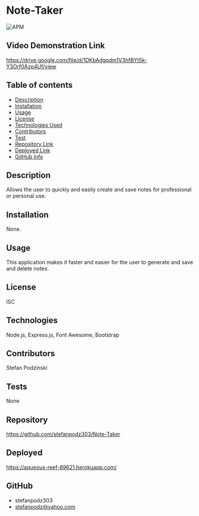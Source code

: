 # Note-Taker

![APM](https://img.shields.io/badge/license-ISC-blue)

## Video Demonstration Link

https://drive.google.com/file/d/1DKbAdgqdm1V3hfBYt5k-Y3Orf0Azp4Uf/view

## Table of contents
- [Description](#Description)
- [Installation](#Installation)
- [Usage](#Usage)
- [License](#License)
- [Technologies Used](#Technologies)
- [Contributors](#Contributors)
- [Test](#Test)
- [Repository Link](#Repository)
- [Deployed Link](#Deployed)
- [GitHub Info](#GitHub) 

## Description 
Allows the user to quickly and easily create and save notes for professional or personal use. 

## Installation
None.

## Usage
This application makes it faster and easier for the user to generate and save and delete notes.

## License
ISC

## Technologies
Node.js, Express.js, Font Awesome, Bootstrap

## Contributors
Stefan Podzinski

## Tests
None

## Repository
https://github.com/stefanpodz303/Note-Taker

## Deployed
https://aqueous-reef-89621.herokuapp.com/

## GitHub
- stefanpodz303
- stefanpodz@yahoo.com